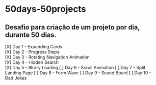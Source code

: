 # 50days-50projects
## Desafio para criação de um projeto por dia, durante 50 dias.

[X] Day 1 - Expanding Cards  
[X] Day 2 - Progress Steps  
[X] Day 3 - Rotating Navigation Animation  
[X] Day 4 - Hidden Search  
[X] Day 5 - Blurry Loading 
[ ] Day 6 - Scroll Animation
[ ] Day 7 - Split Landing Page
[ ] Day 8 - Form Wave
[ ] Day 9 - Sound Board
[ ] Day 10 - Dad Jokes